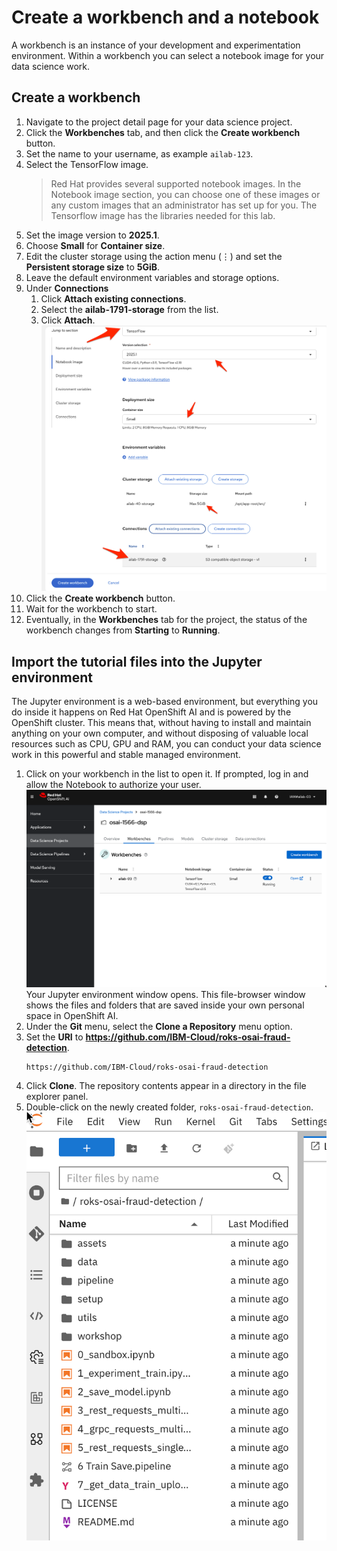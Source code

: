 # Create a workbench and a notebook

A workbench is an instance of your development and experimentation environment. Within a workbench you can select a notebook image for your data science work.

## Create a workbench

1. Navigate to the project detail page for your data science project.
1. Click the **Workbenches** tab, and then click the **Create workbench** button.
1. Set the name to your username, as example `ailab-123`.
1. Select the TensorFlow image.
   > Red Hat provides several supported notebook images. In the Notebook image section, you can choose one of these images or any custom images that an administrator has set up for you. The Tensorflow image has the libraries needed for this lab.
1. Set the image version to **2025.1**.
1. Choose **Small** for **Container size**.
1. Edit the cluster storage using the action menu (&#8942;) and set the **Persistent storage size** to **5GiB**.
1. Leave the default environment variables and storage options.
1. Under **Connections**
   1. Click **Attach existing connections**.
   1. Select the **ailab-1791-storage** from the list.
   1. Click **Attach**.
   ![](images/60-workbench-settings.png ':size=600')
1. Click the **Create workbench** button.
1. Wait for the workbench to start.
1. Eventually, in the **Workbenches** tab for the project, the status of the workbench changes from **Starting** to **Running**.

## Import the tutorial files into the Jupyter environment

The Jupyter environment is a web-based environment, but everything you do inside it happens on Red Hat OpenShift AI and is powered by the OpenShift cluster. This means that, without having to install and maintain anything on your own computer, and without disposing of valuable local resources such as CPU, GPU and RAM, you can conduct your data science work in this powerful and stable managed environment.

1. Click on your workbench in the list to open it. If prompted, log in and allow the Notebook to authorize your user.
   ![](images/50-dsp-open-workbench.png ':size=600')
   Your Jupyter environment window opens. This file-browser window shows the files and folders that are saved inside your own personal space in OpenShift AI.
1. Under the **Git** menu, select the **Clone a Repository** menu option.
1. Set the **URI** to **https://github.com/IBM-Cloud/roks-osai-fraud-detection**.
   ```
   https://github.com/IBM-Cloud/roks-osai-fraud-detection
   ```
1. Click **Clone**. The repository contents appear in a directory in the file explorer panel.
1. Double-click on the newly created folder, `roks-osai-fraud-detection`.
   ![](images/50-dsp-cloned.png ':size=400')
